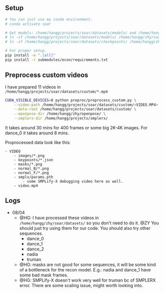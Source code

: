 ## Setup

```bash
# You can just use my conda environment.
# conda activate soar

# Get models: /home/hangg/projects/soar/datasets/models/ and /home/hangg/projects/soar/datasets/checkpoints/.
# ln -sf /home/hangg/projects/soar/datasets/models/ /home/hangg/zhy/soar/datasets/
# ln -sf /home/hangg/projects/soar/datasets/checkpoints/ /home/hangg/zhy/soar/datasets/

# For proper setup.
pip install -e ".[all]"
pip install -r submodules/econ/requirements.txt
```

## Preprocess custom videos

I have prepared 11 videos in `/home/hangg/projects/soar/datasets/custom/*.mp4`

```bash
CUDA_VISIBLE_DEVICES=8 python preproc/preprocess_custom.py \
    --video-path /home/hangg/projects/soar/datasets/custom/<VIDEO.MP4> \
    --data-root /home/hangg/projects/soar/datasets/custom/ \
    --openpose-dir /home/hangg/zhy/openpose/ \
    --smplerx-dir /home/hangg/projects/smplerx/
```

It takes around 30 mins for 400 frames or some big 2K-4K images. For dance_0 it takes around 8 mins.

Proprocessed data look like this:

```
- VIDEO
    - images/*.png
    - keypoints/*.json
    - masks/*.png
    - normal_B/*.png
    - normal_F/*.png
    - smplx/params.pth
        - some SMPLify-X debugging video here as well.
    - video.mp4
```

## Logs

- 08/04
  - @HG: I have processed these videos in `/home/hangg/zhy/soar/datasets/` so you don't need to do it. @ZY You should just try using them for our code. You should also try other sequences.
    - dance_0
    - dance_1
    - dance_2
    - nadia
    - truman
  - @HG: masks are not good for some sequences, it will be some kind of a bottleneck for the recon model. E.g.: nadia and dance_1 have some bad mask frames.
  - @HG: SMPLify-X doesn't work very well for truman bc of SMPLERX error. There are some scaling issue, might worth looking into.
